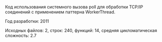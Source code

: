 Код использования системного вызова poll для обработки TCP/IP соединений с применением паттерна WorkerThread.

Год разработки: 2011

Исходных файлов: 2, строк: 240, функций: 14, средняя цикломатическая сложность: 2.7 
